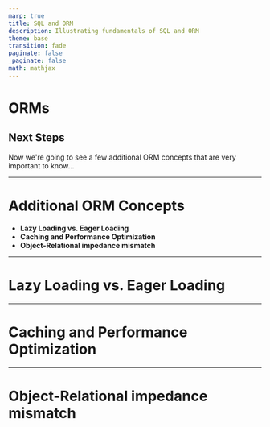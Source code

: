 ```yaml
---
marp: true
title: SQL and ORM
description: Illustrating fundamentals of SQL and ORM
theme: base
transition: fade
paginate: false
_paginate: false
math: mathjax
---
```


# ORMs
## Next Steps

Now we're going to see a few additional ORM concepts that are very important to know...

---

# Additional ORM Concepts

- **Lazy Loading vs. Eager Loading**
- **Caching and Performance Optimization**
- **Object-Relational impedance mismatch**

---

<!-- _class: invert -->

# Lazy Loading vs. Eager Loading

---

<!-- _class: invert -->

# Caching and Performance Optimization

---

<!-- _class: invert -->

# Object-Relational impedance mismatch
